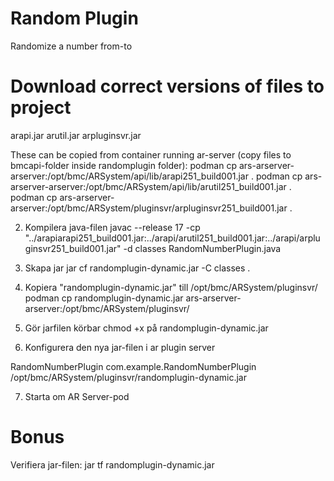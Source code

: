 # Random Plugin
Randomize a number from-to


# Download correct versions of files to project
arapi<version>.jar
arutil<version>.jar
arpluginsvr<version>.jar

These can be copied from container running ar-server (copy files to bmcapi-folder inside randomplugin folder):
    podman cp ars-arserver-arserver:/opt/bmc/ARSystem/api/lib/arapi251_build001.jar .
    podman cp ars-arserver-arserver:/opt/bmc/ARSystem/api/lib/arutil251_build001.jar .
    podman cp ars-arserver-arserver:/opt/bmc/ARSystem/pluginsvr/arpluginsvr251_build001.jar .

2. Kompilera java-filen
    javac --release 17 -cp "../arapiarapi251_build001.jar:../arapi/arutil251_build001.jar:../arapi/arpluginsvr251_build001.jar" -d classes RandomNumberPlugin.java

3. Skapa jar
    jar cf randomplugin-dynamic.jar -C classes .

4. Kopiera "randomplugin-dynamic.jar" till /opt/bmc/ARSystem/pluginsvr/
    podman cp randomplugin-dynamic.jar ars-arserver-arserver:/opt/bmc/ARSystem/pluginsvr/

5. Gör jarfilen körbar
    chmod +x på randomplugin-dynamic.jar

6. Konfigurera den nya jar-filen i ar plugin server

<plugin>
  <name>RandomNumberPlugin</name>
  <classname>com.example.RandomNumberPlugin</classname>
  <pathelement type="location">/opt/bmc/ARSystem/pluginsvr/randomplugin-dynamic.jar</pathelement>
</plugin>

7. Starta om AR Server-pod



# Bonus

Verifiera jar-filen:
    jar tf randomplugin-dynamic.jar